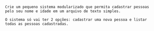     Crie um pequeno sistema modularizado que permita cadastrar pessoas pelo seu nome e idade em um arquivo de texto simples.

    O sistema só vai ter 2 opções: cadastrar uma nova pessoa e listar todas as pessoas cadastradas.